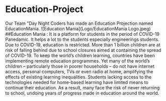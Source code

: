 # Education-Project
Our Team "Day Night Coders has made an Education Projection named EducationMania.
![Education Mania](Logo/EducationMania Logo.jpeg)
##Education Mania : It is a platform for students in the period of COVID-19 Panedamic.
It helps a lot to the students especially engineerings students. Due to COVID-19, education is restricted.
More than 1 billion children are at risk of falling behind due to school closures aimed at containing the spread of COVID-19. To keep the world’s children learning, countries have been implementing remote education programmes. Yet many of the world’s children – particularly those in poorer households – do not have internet access, personal computers, TVs or even radio at home, amplifying the effects of existing learning inequalities. Students lacking access to the technologies needed for home-based learning have limited means to continue their education. As a result, many face the risk of never returning to school, undoing years of progress made in education around the world. 
